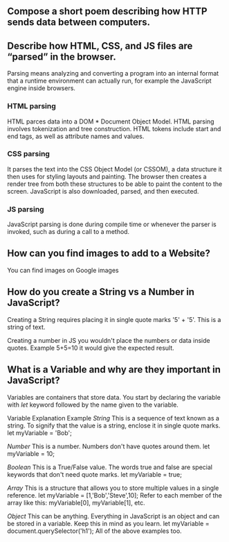 

## Compose a short poem describing how HTTP sends data between computers.



## Describe how HTML, CSS, and JS files are “parsed” in the browser.

Parsing means analyzing and converting a program into an internal format that a runtime environment can actually run, for example the JavaScript engine inside browsers.

### HTML parsing
HTML parces data into a DOM * Document Object Model. HTML parsing involves tokenization and tree construction. HTML tokens include start and end tags, as well as attribute names and values.
### CSS parsing
It parses the text into the CSS Object Model (or CSSOM), a data structure it then uses for styling layouts and painting. The browser then creates a render tree from both these structures to be able to paint the content to the screen. JavaScript is also downloaded, parsed, and then executed.
### JS parsing
JavaScript parsing is done during compile time or whenever the parser is invoked, such as during a call to a method.


## How can you find images to add to a Website?

You can find images on Google images




## How do you create a String vs a Number in JavaScript?

Creating a String requires placing it in single quote marks '5' + '5'. This is a string of text.

Creating a number in JS you wouldn't place the numbers or data inside quotes. Example 5+5=10 it would give the expected result. 



## What is a Variable and why are they important in JavaScript?

Variables are containers that store data. You start by declaring the variable with *let* keyword followed by the name given to the variable.

Variable	Explanation 	Example
*String*	This is a sequence of text known as a string. To signify that the value is a string, enclose it in single quote marks.	let myVariable = 'Bob';

*Number*	This is a number. Numbers don't have quotes around them.	let myVariable = 10;

*Boolean*	This is a True/False value. The words true and false are special keywords that don't need quote marks.	let myVariable = true;

*Array*	    This is a structure that allows you to store multiple values in a single reference.	let myVariable = [1,'Bob','Steve',10];
Refer to each member of the array like this:
myVariable[0], myVariable[1], etc.

*Object*	This can be anything. Everything in JavaScript is an object and can be stored in a variable. Keep this in mind as you learn.	let myVariable = document.querySelector('h1');
All of the above examples too.